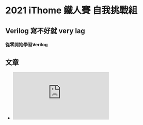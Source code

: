# 2021 iThome 鐵人賽 自我挑戰組
## Verilog 寫不好就 very lag
#### 從零開始學習Verilog
## 文章
- ![[Day1]概述](https://github.com/HUAIJIE0314/verilog-or-very-lag/blob/main/%5BDay1%5D%E6%A6%82%E8%BF%B0.md)
